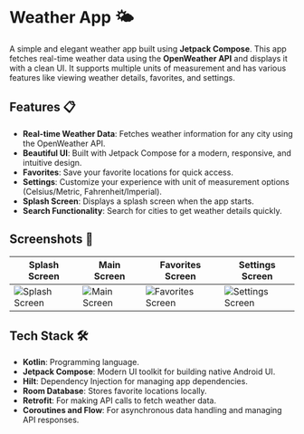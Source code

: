 # Weather App 🌤️

A simple and elegant weather app built using **Jetpack Compose**. This app fetches real-time weather data using the **OpenWeather API** and displays it with a clean UI. It supports multiple units of measurement and has various features like viewing weather details, favorites, and settings.

## Features 📋

- **Real-time Weather Data**: Fetches weather information for any city using the OpenWeather API.
- **Beautiful UI**: Built with Jetpack Compose for a modern, responsive, and intuitive design.
- **Favorites**: Save your favorite locations for quick access.
- **Settings**: Customize your experience with unit of measurement options (Celsius/Metric, Fahrenheit/Imperial).
- **Splash Screen**: Displays a splash screen when the app starts.
- **Search Functionality**: Search for cities to get weather details quickly.

## Screenshots 📸

| Splash Screen | Main Screen | Favorites Screen | Settings Screen |
|---------------|-------------|-----------------|-----------------|
| ![Splash Screen](url-to-screenshot1) | ![Main Screen](url-to-screenshot2) | ![Favorites Screen](url-to-screenshot3) | ![Settings Screen](url-to-screenshot4) |

## Tech Stack 🛠️

- **Kotlin**: Programming language.
- **Jetpack Compose**: Modern UI toolkit for building native Android UI.
- **Hilt**: Dependency Injection for managing app dependencies.
- **Room Database**: Stores favorite locations locally.
- **Retrofit**: For making API calls to fetch weather data.
- **Coroutines and Flow**: For asynchronous data handling and managing API responses.
